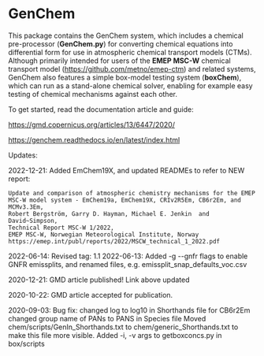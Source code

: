 GenChem 
=======

This package contains the GenChem system, which
includes a chemical pre-processor (**GenChem.py**) for converting chemical
equations into differential form for use in atmospheric chemical transport
models (CTMs).  Although primarily intended for users of the **EMEP MSC-W**
chemical transport model (https://github.com/metno/emep-ctm) and 
related systems, GenChem also features a simple box-model testing system
(**boxChem**), which can run as a stand-alone chemical solver, enabling for
example easy testing of chemical mechanisms against each other.

To get started, read the documentation article and guide:

   https://gmd.copernicus.org/articles/13/6447/2020/

   https://genchem.readthedocs.io/en/latest/index.html


Updates:

  2022-12-21: Added EmChem19X, and updated READMEs to refer to NEW report:

    Update and comparison of atmospheric chemistry mechanisms for the EMEP MSC-W model system - EmChem19a, EmChem19X, CRIv2R5Em, CB6r2Em, and MCMv3.3Em,
    Robert Bergström, Garry D. Hayman, Michael E. Jenkin  and David~Simpson,
    Technical Report MSC-W 1/2022,
    EMEP MSC-W, Norwegian Meteorological Institute, Norway
    https://emep.int/publ/reports/2022/MSCW_technical_1_2022.pdf

  2022-06-14: Revised tag: 1.1
  2022-06-13: Added -g --gnfr flags to enable GNFR emissplits, and renamed files, e.g. emissplit_snap_defaults_voc.csv

  2020-12-21: GMD article published! Link above updated 

  2020-10-22: GMD article accepted for publication. 

  2020-09-03:
    Bug fix: changed log to log10 in Shorthands file for CB6r2Em
    changed group name of PANs to PANS in Species file
    Moved chem/scripts/GenIn_Shorthands.txt to chem/generic_Shorthands.txt
     to make this file more visible.
    Added -i, -v args to getboxconcs.py in box/scripts
